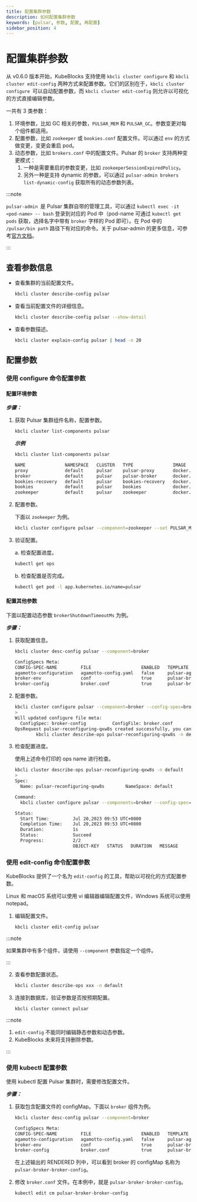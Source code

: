 ```yaml
---
title: 配置集群参数
description: 如何配置集群参数
keywords: [pulsar, 参数, 配置, 再配置]
sidebar_position: 4
---
```


# 配置集群参数

从 v0.6.0 版本开始，KubeBlocks 支持使用 `kbcli cluster configure` 和 `kbcli cluster edit-config` 两种方式来配置参数。它们的区别在于，`kbcli cluster configure `可以自动配置参数，而 `kbcli cluster edit-config` 则允许以可视化的方式直接编辑参数。

一共有 3 类参数：

1. 环境参数，比如 GC 相关的参数，`PULSAR_MEM` 和 `PULSAR_GC`。参数变更对每个组件都适用。
2. 配置参数，比如 `zookeeper` 或 `bookies.conf` 配置文件。可以通过 `env` 的方式做变更，变更会重启 pod。
3. 动态参数，比如 `brokers.conf` 中的配置文件。Pulsar 的 `broker` 支持两种变更模式：
     1. 一种是需要重启的参数变更，比如 `zookeeperSessionExpiredPolicy`。
     2. 另外一种是支持 dynamic 的参数，可以通过 `pulsar-admin brokers list-dynamic-config` 获取所有的动态参数列表。

:::note

`pulsar-admin `是 Pulsar 集群自带的管理工具，可以通过 `kubectl exec -it <pod-name> -- bash` 登录到对应的 Pod 中（pod-name 可通过 `kubectl get pods` 获取，选择名字中带有 `broker` 字样的 Pod 即可）。在 Pod 中的 `/pulsar/bin path` 路径下有对应的命令。关于 pulsar-admin 的更多信息，可参考[官方文档](https://pulsar.apache.org/docs/3.0.x/admin-api-tools/)。

:::

## 查看参数信息

* 查看集群的当前配置文件。

   ```bash
   kbcli cluster describe-config pulsar  
   ```

* 查看当前配置文件的详细信息。

  ```bash
  kbcli cluster describe-config pulsar --show-detail
  ```

* 查看参数描述。

  ```bash
  kbcli cluster explain-config pulsar | head -n 20
  ```

## 配置参数

### 使用 configure 命令配置参数

#### 配置环境参数

***步骤：***

1. 获取 Pulsar 集群组件名称，配置参数。

   ```bash
   kbcli cluster list-components pulsar 
   ```

   ***示例***

   ```bash
   kbcli cluster list-components pulsar 

   NAME               NAMESPACE   CLUSTER   TYPE               IMAGE
   proxy              default     pulsar    pulsar-proxy       docker.io/apecloud/pulsar:2.11.2
   broker             default     pulsar    pulsar-broker      docker.io/apecloud/pulsar:2.11.2
   bookies-recovery   default     pulsar    bookies-recovery   docker.io/apecloud/pulsar:2.11.2
   bookies            default     pulsar    bookies            docker.io/apecloud/pulsar:2.11.2
   zookeeper          default     pulsar    zookeeper          docker.io/apecloud/pulsar:2.11.2
   ```

2. 配置参数。

   下面以 `zookeeper` 为例。

   ```bash
   kbcli cluster configure pulsar --component=zookeeper --set PULSAR_MEM="-XX:MinRAMPercentage=50 -XX:MaxRAMPercentage=70" 
   ```

3. 验证配置。

   a. 检查配置进度。

   ```bash
   kubectl get ops 
   ```

   b. 检查配置是否完成。

   ```bash
   kubectl get pod -l app.kubernetes.io/name=pulsar
   ```

#### 配置其他参数

下面以配置动态参数 `brokerShutdownTimeoutMs` 为例。

***步骤：***

1. 获取配置信息。

   ```bash
   kbcli cluster desc-config pulsar --component=broker
   
   ConfigSpecs Meta:
   CONFIG-SPEC-NAME         FILE                   ENABLED   TEMPLATE                   CONSTRAINT                   RENDERED                               COMPONENT   CLUSTER
   agamotto-configuration   agamotto-config.yaml   false     pulsar-agamotto-conf-tpl                                pulsar-broker-agamotto-configuration   broker      pulsar
   broker-env               conf                   true      pulsar-broker-env-tpl      pulsar-env-constraints       pulsar-broker-broker-env               broker      pulsar
   broker-config            broker.conf            true      pulsar-broker-config-tpl   brokers-config-constraints   pulsar-broker-broker-config            broker      pulsar
   ```

2. 配置参数。

   ```bash
   kbcli cluster configure pulsar --component=broker --config-spec=broker-config --set brokerShutdownTimeoutMs=66600
   >
   Will updated configure file meta:
     ConfigSpec: broker-config          ConfigFile: broker.conf        ComponentName: broker        ClusterName: pulsar
   OpsRequest pulsar-reconfiguring-qxw8s created successfully, you can view the progress:
           kbcli cluster describe-ops pulsar-reconfiguring-qxw8s -n default
   ```

3. 检查配置进度。

   使用上述命令打印的 ops name 进行检查。

   ```bash
   kbcli cluster describe-ops pulsar-reconfiguring-qxw8s -n default
   >
   Spec:
     Name: pulsar-reconfiguring-qxw8s        NameSpace: default        Cluster: pulsar        Type: Reconfiguring

   Command:
     kbcli cluster configure pulsar --components=broker --config-spec=broker-config --config-file=broker.conf --set brokerShutdownTimeoutMs=66600 --namespace=default

   Status:
     Start Time:         Jul 20,2023 09:53 UTC+0800
     Completion Time:    Jul 20,2023 09:53 UTC+0800
     Duration:           1s
     Status:             Succeed
     Progress:           2/2
                         OBJECT-KEY   STATUS   DURATION   MESSAGE
   ```

### 使用 edit-config 命令配置参数

KubeBlocks 提供了一个名为 `edit-config` 的工具，帮助以可视化的方式配置参数。

Linux 和 macOS 系统可以使用 vi 编辑器编辑配置文件，Windows 系统可以使用 notepad。

1. 编辑配置文件。

   ```bash
   kbcli cluster edit-config pulsar
   ```

:::note

如果集群中有多个组件，请使用 `--component` 参数指定一个组件。

:::

2. 查看参数配置状态。

   ```bash
   kbcli cluster describe-ops xxx -n default
   ```

3. 连接到数据库，验证参数是否按预期配置。

   ```bash
   kbcli cluster connect pulsar
   ```

:::note

1. `edit-config` 不能同时编辑静态参数和动态参数。
2. KubeBlocks 未来将支持删除参数。

:::

### 使用 kubectl 配置参数

使用 kubectl 配置 Pulsar 集群时，需要修改配置文件。

***步骤：***

1. 获取包含配置文件的 configMap。下面以 `broker` 组件为例。
   
    ```bash
    kbcli cluster desc-config pulsar --component=broker

    ConfigSpecs Meta:
    CONFIG-SPEC-NAME         FILE                   ENABLED   TEMPLATE                   CONSTRAINT                   RENDERED                               COMPONENT   CLUSTER
    agamotto-configuration   agamotto-config.yaml   false     pulsar-agamotto-conf-tpl                                pulsar-broker-agamotto-configuration   broker      pulsar
    broker-env               conf                   true      pulsar-broker-env-tpl      pulsar-env-constraints       pulsar-broker-broker-env               broker      pulsar
    broker-config            broker.conf            true      pulsar-broker-config-tpl   brokers-config-constraints   pulsar-broker-broker-config            broker      pulsar
    ```

    在上述输出的 RENDERED 列中，可以看到 broker 的 configMap 名称为 `pulsar-broker-broker-config`。

2. 修改 `broker.conf` 文件。在本例中，就是 `pulsar-broker-broker-config`。
   
    ```bash
    kubectl edit cm pulsar-broker-broker-config
    ```

